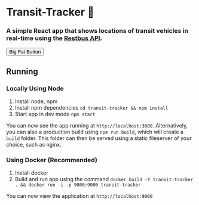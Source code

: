 # Transit-Tracker 🚎

### A simple React app that shows locations of transit vehicles in real-time using the [Restbus API](http://restbus.info/).

<button>Big Fat Button</button> 

## Running 

### Locally Using Node

1. Install node, npm
2. Install npm dependencies `cd transit-tracker && npm install`
3. Start app in dev mode `npm start`

You can now see the app running at `http://localhost:3000`.
Alternatively, you can also a production build using `npm run build`, which will create a `build` folder. This folder can then be served using a static fileserver of your choice, such as nginx.

### Using Docker (Recommended)

1. Install docker
2. Build and run app using the command `docker build -t transit-tracker . && docker run -i -p 9000:9000 transit-tracker`

You can now view the application at `http://localhost:9000`
